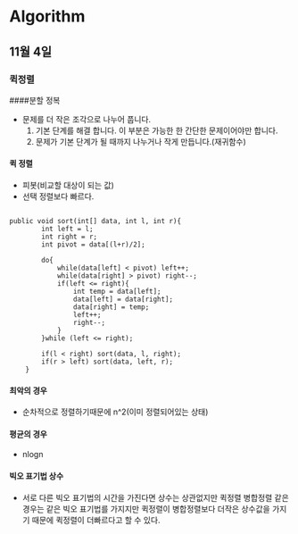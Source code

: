 # Algorithm

## 11월 4일

### 퀵정렬

####분할 정복
* 문제를 더 작은 조각으로 나누어 풉니다.
  1. 기본 단계를 해결 합니다. 이 부분은 가능한 한 간단한 문제이어야만 합니다.
  2. 문제가 기본 단계가 될 때까지 나누거나 작게 만듭니다.(재귀함수)

#### 퀵 정렬
* 피봇(비교할 대상이 되는 값)
* 선택 정렬보다 빠르다.

<pre><code>
public void sort(int[] data, int l, int r){
        int left = l;
        int right = r;
        int pivot = data[(l+r)/2];
        
        do{
            while(data[left] < pivot) left++;
            while(data[right] > pivot) right--;
            if(left <= right){    
                int temp = data[left];
                data[left] = data[right];
                data[right] = temp;
                left++;
                right--;
            }
        }while (left <= right);
        
        if(l < right) sort(data, l, right);
        if(r > left) sort(data, left, r);
    }
</pre></code>

#### 최악의 경우
* 순차적으로 정렬하기때문에 n^2(이미 정렬되어있는 상태)

#### 평균의 경우
* nlogn

#### 빅오 표기법 상수
* 서로 다른 빅오 표기법의 시간을 가진다면 상수는 상관없지만 퀵정렬 병합정렬 같은경우는 같은 빅오 표기법를 가지지만 퀵정렬이 병합정렬보다 더작은 상수값을 가지기 때문에 퀵정렬이 더빠르다고 할 수 있다.